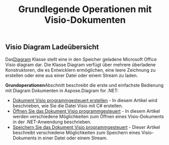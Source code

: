 ﻿---
title: Grundlegende Operationen mit Visio-Dokumenten
linktitle: Grundoperationen
type: docs
weight: 30
url: /de/net/basic-operations/
description: Der Abschnitt Grundfunktionen beschreibt die Möglichkeiten zum Öffnen und Speichern von Visio-Dokumenten mit dem Aspose.Diagram for .NET.
---
## **Visio Diagram Ladeübersicht**
 Das[Diagram](http://www.aspose.com/api/net/diagram/aspose.diagram/diagram) Klasse stellt eine in den Speicher geladene Microsoft Office Visio diagram dar. Die Klasse Diagram verfügt über mehrere überladene Konstruktoren, die es Entwicklern ermöglichen, eine leere Zeichnung zu erstellen oder eine aus einer Datei oder einem Stream zu laden.

**Grundoperationen**Abschnitt beschreibt die erste und einfachste Bedienung mit Diagram Dokumenten in Aspose.Diagram for .NET:

- [Dokument Visio programmgesteuert erstellen](/diagram/de/net/create-visio-document/) - In diesem Artikel wird beschrieben, wie Sie die Datei Visio mit C# erstellen.
- [Öffnen Sie das Dokument Visio programmgesteuert](/diagram/de/net/open-visio-document/) - In diesem Artikel werden verschiedene Möglichkeiten zum Öffnen eines Visio-Dokuments in der .NET-Anwendung beschrieben.
- [Speichern Sie das Dokument Visio programmgesteuert](/diagram/de/net/save-visio-document/) - Dieser Artikel beschreibt verschiedene Möglichkeiten zum Speichern eines Visio-Dokuments in einer Datei oder einem Stream.
